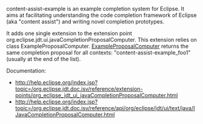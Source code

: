 content-assist-example is an example completion system for Eclipse. It aims at facilitating understanding the code completion framework of Eclipse (aka "content assist") and writing novel completion prototypes.

It adds one single extension to the extension point org.eclipse.jdt.ui.javaCompletionProposalComputer. This extension relies on class ExampleProposalComputer. [ExampleProposalComputer](https://github.com/monperrus/content-assist-example/blob/src/content_assist_example/ExampleProposalComputer.java) returns the same completion proposal for all contexts: "content-assist-example_foo1" (usually at the end of the list).

Documentation:

* <http://help.eclipse.org/index.jsp?topic=/org.eclipse.jdt.doc.isv/reference/extension-points/org_eclipse_jdt_ui_javaCompletionProposalComputer.html>
* <http://help.eclipse.org/index.jsp?topic=/org.eclipse.jdt.doc.isv/reference/api/org/eclipse/jdt/ui/text/java/IJavaCompletionProposalComputer.html>


